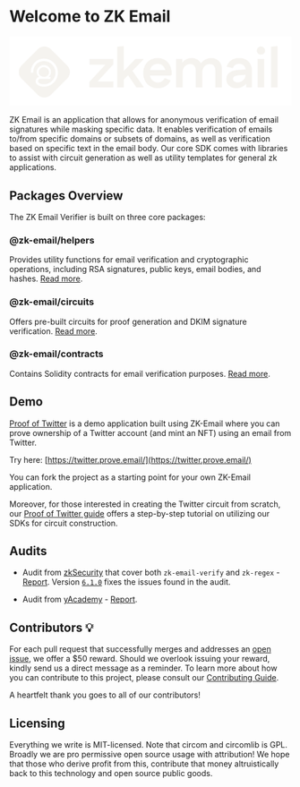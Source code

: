 # Welcome to ZK Email

<p align="center">
  <picture>
    <source media="(prefers-color-scheme: dark)" srcset="docs/logo-light.svg">
    <source media="(prefers-color-scheme: light)" srcset="docs/logo-dark.svg">
    <img alt="zkemail." src="docs/logo-light.svg">
  </picture>
</p>

ZK Email is an application that allows for anonymous verification of email signatures while masking specific data. It enables verification of emails to/from specific domains or subsets of domains, as well as verification based on specific text in the email body. Our core SDK comes with libraries to assist with circuit generation as well as utility templates for general zk applications.


## Packages Overview

The ZK Email Verifier is built on three core packages:

### @zk-email/helpers
Provides utility functions for email verification and cryptographic operations, including RSA signatures, public keys, email bodies, and hashes. [Read more](/packages/helpers/README.md).

### @zk-email/circuits
Offers pre-built circuits for proof generation and DKIM signature verification. [Read more](/packages/circuits/README.md).

### @zk-email/contracts
Contains Solidity contracts for email verification purposes. [Read more](/packages/contracts/README.md).

## Demo

[Proof of Twitter](https://github.com/zkemail/proof-of-twitter/) is a demo application built using ZK-Email where you can prove ownership of a Twitter account (and mint an NFT) using an email from Twitter.

Try here: [https://twitter.prove.email/](https://twitter.prove.email/)

You can fork the project as a starting point for your own ZK-Email application.

Moreover, for those interested in creating the Twitter circuit from scratch, our [Proof of Twitter guide](https://zk.email/blog/twitter) offers a step-by-step tutorial on utilizing our SDKs for circuit construction.

## Audits

  - Audit from [zkSecurity](https://zksecurity.xyz/) that cover both `zk-email-verify` and `zk-regex` - [Report](/audits/zksecurity-audit.pdf). Version [`6.1.0`](https://github.com/zkemail/zk-email-verify/releases/tag/v6.1.0) fixes the issues found in the audit.

  - Audit from [yAcademy](https://yacademy.dev/) - [Report](/audits/yacademy-audit.pdf).



## Contributors 💡
For each pull request that successfully merges and addresses an [open issue](https://github.com/zkemail/zk-email-verify/issues), we offer a $50 reward. Should we overlook issuing your reward, kindly send us a direct message as a reminder. To learn more about how you can contribute to this project, please consult our [Contributing Guide](CONTRIBUTING.md).

A heartfelt thank you goes to all of our contributors!


## Licensing
Everything we write is MIT-licensed. Note that circom and circomlib is GPL. Broadly we are pro permissive open source usage with attribution! We hope that those who derive profit from this, contribute that money altruistically back to this technology and open source public goods.
